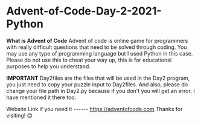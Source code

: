 # Advent-of-Code-Day-2-2021-Python

**What is Advent of Code**
Advent of code is online game for programmers with really difficult questions that need to be solved through coding. You may use any type of programming language but I used Python in this case. Please do not use this to cheat your way up, this is for educational purposes to help you understand.

**IMPORTANT**
Day2files are the files that will be used in the Day2 program, you just need to copy your puzzle input to Day2files. And also, please do change your file path in Day2.py because if you don't you will get an error, I have mentioned it there too.

Website Link if you need it ------ https://adventofcode.com Thanks for visiting! 😊
